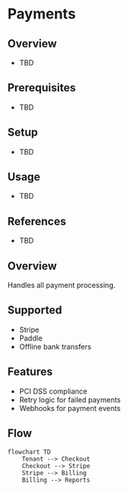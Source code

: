 # Payments

## Overview
- TBD

## Prerequisites
- TBD

## Setup
- TBD

## Usage
- TBD

## References
- TBD


## Overview
Handles all payment processing.

## Supported
- Stripe
- Paddle
- Offline bank transfers

## Features
- PCI DSS compliance
- Retry logic for failed payments
- Webhooks for payment events

## Flow
```mermaid
flowchart TD
    Tenant --> Checkout
    Checkout --> Stripe
    Stripe --> Billing
    Billing --> Reports
```
